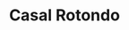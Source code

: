 ---
title: Casal Rotondo

mediaPath: /videos/cr_20_pdea2-1080p.mp4
mediaPosition:  [296988.41041277576,4632786.868594005,139.81255060742663]
mediaRotation:  [0.7077279743155134,0.22557484952108756,0.2033144892388494,0.6378873882593575]
mediaScale: 1
cameraFOV: 27

# Pair of camera points and targets: [final point], ... , [entrance point]
cameraPath: [
    [[296990.48244823905,4632783.948359585,139.43985773919718],[296989.80067278136,4632784.909223525,139.56248732508965]]
]

animationEntry: 
---